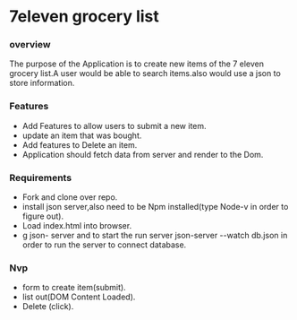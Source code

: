 # 7eleven grocery list

### overview
The purpose of the Application is to create new items of the 7 eleven grocery list.A user would be able to search items.also would use a json to store information.

### Features
- Add Features to allow users to submit a new item.
- update an item that was bought.
- Add features to Delete an item.
- Application should fetch data from server and render to the Dom.
### Requirements
- Fork and clone over repo.
- install json server,also need to be Npm installed(type Node-v in order to figure out).
- Load index.html into browser.
- g json- server and to start the run server json-server --watch db.json in order to run the server to connect database.

### Nvp
- form to create item(submit).
- list out(DOM Content Loaded).
- Delete (click).
